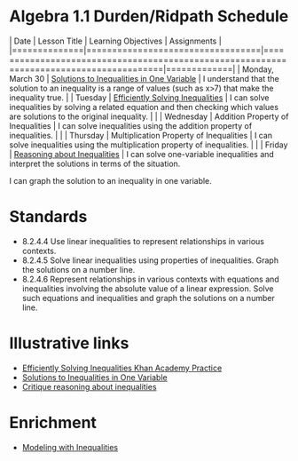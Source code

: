 # Algebra 1.1 Durden/Ridpath Schedule

| Date         | Lesson Title                     | Learning Objectives                                                                    | Assignments |
|==============|==================================|========================================================================================|=============|
| Monday, March 30   | [Solutions to Inequalities in One Variable] | I understand that the solution to an inequality is a range of values (such as x>7) that make the inequality true. | 
| Tuesday   | [Efficiently Solving Inequalities] | I can solve inequalities by solving a related equation and then checking which values are solutions to the original inequality. | |
| Wednesday   | Addition Property of Inequalities | I can solve inequalities using the addition property of inequalities. | |
| Thursday   | Multiplication Property of Inequalities | I can solve inequalities using the multiplication property of inequalities. | |
| Friday   | [Reasoning about Inequalities]     | I can solve one-variable inequalities and interpret the solutions in terms of the situation.

I can graph the solution to an inequality in one variable.

# Standards
 * 8.2.4.4 Use linear inequalities to represent relationships in various contexts.
 * 8.2.4.5 Solve linear inequalities using properties of inequalities. Graph the solutions on a number line.
 * 8.2.4.6 Represent relationships in various contexts with equations and inequalities involving the absolute value of a linear expression. Solve such equations and inequalities and graph the solutions on a number line.

# Illustrative links
 * [Efficiently Solving Inequalities Khan Academy Practice](https://www.khanacademy.org/math/7th-grade-illustrative-math/unit-6-expressions-equations-and-inequalities/lesson-15-efficiently-solving-inequalities/e/one_step_inequalities?modal=1)
 * [Solutions to Inequalities in One Variable](https://im.kendallhunt.com/HS/teachers/1/2/19/preparation.html)
 * [Critique reasoning about inequalities](https://tasks.illustrativemathematics.org/content-standards/tasks/807)

# Enrichment
 * [Modeling with Inequalities](https://curriculum.illustrativemathematics.org/MS/teachers/2/6/17/index.html)

[Efficiently Solving Inequalities]: ../slides/#EfficientlySolvingInequalities
[Solutions to Inequalities in One Variable]: ../slides/#SolutionsToInequalitiesInOneVariable
[Reasoning about Inequalities]: ../slides/#ReasoningAboutInequalities

